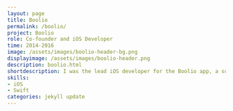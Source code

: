 ```yaml
---
layout: page
title: Boolio
permalink: /boolio/
project: Boolio
role: Co-founder and iOS Developer
time: 2014-2016
image: /assets/images/boolio-header-bg.png
displayimage: /assets/images/boolio-header.png
description: boolio.html
shortdescription: I was the lead iOS developer for the Boolio app, a social app allowing users to ask and answer binary questions.
skills:
- iOS
- Swift
categories: jekyll update
---
```

